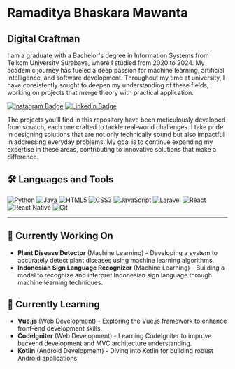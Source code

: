 # Ramaditya Bhaskara Mawanta

## **Digital Craftman**

I am a graduate with a Bachelor's degree in Information Systems from Telkom University Surabaya, where I studied from 2020 to 2024. My academic journey has fueled a deep passion for machine learning, artificial intelligence, and software development. Throughout my time at university, I have consistently sought to deepen my understanding of these fields, working on projects that merge theory with practical application.

[![Instagram Badge](https://img.shields.io/badge/Instagram-E4405F?style=for-the-badge&logo=instagram&logoColor=white)](https://www.instagram.com/ramaditya.bhas/)
[![LinkedIn Badge](https://img.shields.io/badge/LinkedIn-0077B5?style=for-the-badge&logo=linkedin&logoColor=white)](https://www.linkedin.com/in/ramaditya-mawanta-3247461a2/)

The projects you’ll find in this repository have been meticulously developed from scratch, each one crafted to tackle real-world challenges. I take pride in designing solutions that are not only technically sound but also impactful in addressing everyday problems. My goal is to continue expanding my expertise in these areas, contributing to innovative solutions that make a difference.

## 🛠 Languages and Tools

![Python](https://img.shields.io/badge/Python-3776AB?style=for-the-badge&logo=python&logoColor=white)
![Java](https://img.shields.io/badge/Java-007396?style=for-the-badge&logo=java&logoColor=white)
![HTML5](https://img.shields.io/badge/HTML5-E34F26?style=for-the-badge&logo=html5&logoColor=white)
![CSS3](https://img.shields.io/badge/CSS3-1572B6?style=for-the-badge&logo=css3&logoColor=white)
![JavaScript](https://img.shields.io/badge/JavaScript-F7DF1E?style=for-the-badge&logo=javascript&logoColor=black)
![Laravel](https://img.shields.io/badge/Laravel-FF2D20?style=for-the-badge&logo=laravel&logoColor=white)
![React](https://img.shields.io/badge/React-61DAFB?style=for-the-badge&logo=react&logoColor=black)
![React Native](https://img.shields.io/badge/React_Native-20232A?style=for-the-badge&logo=react&logoColor=61DAFB)
![Git](https://img.shields.io/badge/Git-F05032?style=for-the-badge&logo=git&logoColor=white)

---

## 🔭 Currently Working On

- **Plant Disease Detector** (Machine Learning) - Developing a system to accurately detect plant diseases using machine learning algorithms.
- **Indonesian Sign Language Recognizer** (Machine Learning) - Building a model to recognize and interpret Indonesian sign language through machine learning techniques.

## 🌱 Currently Learning

- **Vue.js** (Web Development) - Exploring the Vue.js framework to enhance front-end development skills.
- **CodeIgniter** (Web Development) - Learning CodeIgniter to improve backend development and MVC architecture understanding.
- **Kotlin** (Android Development) - Diving into Kotlin for building robust Android applications.

